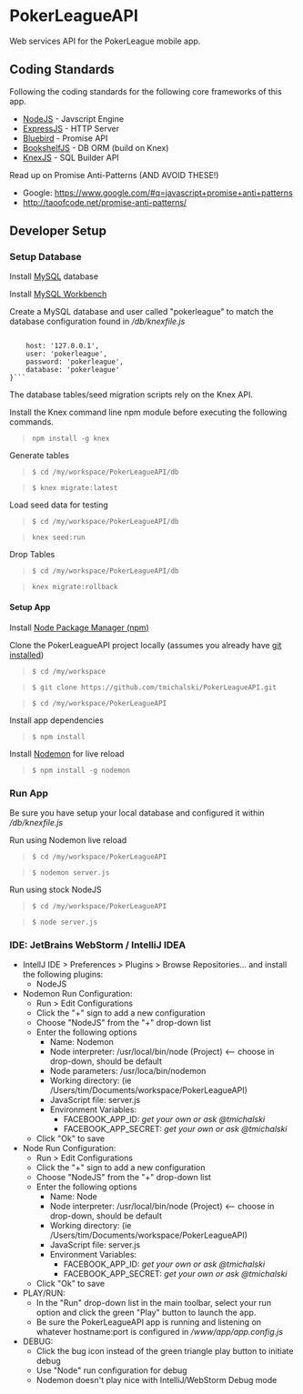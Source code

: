 # PokerLeagueAPI
Web services API for the PokerLeague mobile app.

## Coding Standards
Following the coding standards for the following core frameworks of this app. 
* [NodeJS](https://nodejs.org/en/) - Javscript Engine
* [ExpressJS](http://expressjs.com) - HTTP Server
* [Bluebird](https://github.com/petkaantonov/bluebird) - Promise API
* [BookshelfJS](http://bookshelfjs.org) - DB ORM (build on Knex)
* [KnexJS](http://knexjs.org) - SQL Builder API

Read up on Promise Anti-Patterns (AND AVOID THESE!)
* Google: https://www.google.com/#q=javascript+promise+anti+patterns
* http://taoofcode.net/promise-anti-patterns/

## Developer Setup
### Setup Database
Install [MySQL](http://dev.mysql.com/downloads/mysql/) database

Install [MySQL Workbench](http://dev.mysql.com/downloads/workbench/)

Create a MySQL database and user called "pokerleague" to match the database configuration found in */db/knexfile.js*
> ```connection: {
        host: '127.0.0.1',
        user: 'pokerleague',
        password: 'pokerleague',
        database: 'pokerleague'
    }```

The database tables/seed migration scripts rely on the Knex API. 

Install the Knex command line npm module before executing the following commands.
> ```npm install -g knex```

Generate tables
> ```$ cd /my/workspace/PokerLeagueAPI/db```

> ```$ knex migrate:latest```

Load seed data for testing
> ```$ cd /my/workspace/PokerLeagueAPI/db```

> ```knex seed:run```

Drop Tables
> ```$ cd /my/workspace/PokerLeagueAPI/db```

> ```knex migrate:rollback```


#### Setup App

Install [Node Package Manager (npm)](https://www.npmjs.com)

Clone the PokerLeagueAPI project locally (assumes you already have [git installed](https://git-scm.com/book/en/v2/Getting-Started-Installing-Git))
> ```$ cd /my/workspace```

> ```$ git clone https://github.com/tmichalski/PokerLeagueAPI.git```

> ```$ cd /my/workspace/PokerLeagueAPI```

Install app dependencies
> ```$ npm install```

Install [Nodemon](http://nodemon.io) for live reload
> ```$ npm install -g nodemon```

### Run App
Be sure you have setup your local database and configured it within */db/knexfile.js*

Run using Nodemon live reload 
> ```$ cd /my/workspace/PokerLeagueAPI```

> ```$ nodemon server.js```

Run using stock NodeJS
> ```$ cd /my/workspace/PokerLeagueAPI```

> ```$ node server.js```


### IDE: JetBrains WebStorm / IntelliJ IDEA
* IntellJ IDE > Preferences > Plugins > Browse Repositories...  and install the following plugins:
  * NodeJS
* Nodemon Run Configuration: 
  * Run > Edit Configurations
  * Click the "+" sign to add a new configuration
  * Choose "NodeJS" from the "+" drop-down list
  * Enter the following options
    * Name: Nodemon
    * Node interpreter: /usr/local/bin/node (Project) <-- choose in drop-down, should be default
    * Node parameters: /usr/loca/bin/nodemon
    * Working directory: <path to your project> (ie /Users/tim/Documents/workspace/PokerLeagueAPI)
    * JavaScript file: server.js
    * Environment Variables:
      * FACEBOOK_APP_ID: *get your own or ask @tmichalski*
      * FACEBOOK_APP_SECRET: *get your own or ask @tmichalski*
  * Click "Ok" to save
* Node Run Configuration: 
  * Run > Edit Configurations
  * Click the "+" sign to add a new configuration
  * Choose "NodeJS" from the "+" drop-down list
  * Enter the following options
    * Name: Node
    * Node interpreter: /usr/local/bin/node (Project) <-- choose in drop-down, should be default
    * Working directory: <path to your project> (ie /Users/tim/Documents/workspace/PokerLeagueAPI)
    * JavaScript file: server.js
    * Environment Variables:
      * FACEBOOK_APP_ID: *get your own or ask @tmichalski*
      * FACEBOOK_APP_SECRET: *get your own or ask @tmichalski*
  * Click "Ok" to save
* PLAY/RUN:
  * In the "Run" drop-down list in the main toolbar, select your run option and click the green "Play" button to launch the app. 
  * Be sure the PokerLeagueAPI app is running and listening on whatever hostname:port is configured in */www/app/app.config.js*
* DEBUG:
  * Click the bug icon instead of the green triangle play button to initiate debug
  * Use "Node" run configuration for debug  
  * Nodemon doesn't play nice with IntelliJ/WebStorm Debug mode
